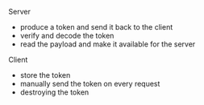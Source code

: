 

Server

- produce a token and send it back to the client
- verify and decode the token
- read the payload and make it available for the server

Client

- store the token
- manually send the token on every request
- destroying the token

